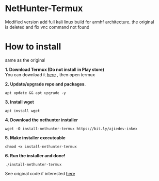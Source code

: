 # NetHunter-Termux
Modified version add full kali linux build for armhf architecture. the original is deleted and fix vnc command not found<br />

# How to install

same as the original

<b>1. Download Termux (Do not install in Play store)</b> <br />
You can download it [here](https://github.com/termux/termux-app/releases) , then open termux<br />

<b>2. Update/upgrade repo and packages.</b> <br />

```
apt update && apt upgrade -y
```

<b>3. Install wget</b><br />

```
apt install wget
```

<b>4. Download the nethunter installer</b><br />

```
wget -O install-nethunter-termux https://bit.ly/ajiedev-inkex
```
<b>5. Make installer executeable</b><br />

```
chmod +x install-nethunter-termux
```
<b>6. Run the installer and done!</b><br />

```
./install-nethunter-termux
```

See original code if interested [here](https://gitlab.com/kalilinux/nethunter/build-scripts/kali-nethunter-project/)




